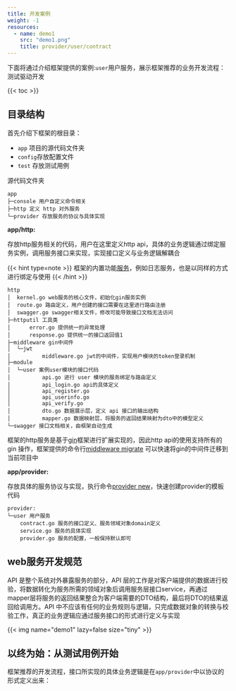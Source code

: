 ```yaml
---
title: 开发案例
weight: -1
resources:
  - name: demo1
    src: "demo1.png"
    title: provider/user/contract
---
```


下面将通过介绍框架提供的案例:`user`用户服务，展示框架推荐的业务开发流程：测试驱动开发

{{< toc >}}

## 目录结构

首先介绍下框架的根目录： 
-  `app` 项目的源代码文件夹
-  `config`存放配置文件
-  `test` 存放测试用例

源代码文件夹

```plain
app 
├─console 用户自定义命令相关
├─http 定义 http 对外服务
└─provider 存放服务的协议与具体实现
```

**app/http:**

存放http服务相关的代码，用户在这里定义http api，具体的业务逻辑通过绑定服务实例，调用服务接口来实现，实现接口定义与业务逻辑解耦合

{{< hint type=note >}}
框架的内置功能[服务](/provider/guide)，例如日志服务，也是以同样的方式进行绑定与使用
{{< /hint >}}

```plain
http
│  kernel.go web服务的核心文件，初始化gin服务实例
│  route.go 路由定义，用户创建的接口需要在这里进行路由注册
│  swagger.go swagger相关文件，修改可能导致接口文档无法访问
├─httputil 工具类
│      error.go 提供统一的异常处理
│      response.go 提供统一的接口返回值1
├─middleware gin中间件
│  └─jwt
│          middleware.go jwt的中间件，实现用户模块的token登录机制
├─module
│  └─user 案例user模块的接口代码
│          api.go 进行 user 模块的服务绑定与路由定义
│          api_login.go api的具体定义
│          api_register.go 
│          api_userinfo.go
│          api_verify.go
│          dto.go 数据展示层，定义 api 接口的输出结构
│          mapper.go 数据映射层，将服务的返回结果映射为dto中的模型定义
└─swagger 接口文档相关，由框架自动生成
```
框架的http服务是基于[gin](https://gin-gonic.com/zh-cn/)框架进行扩展实现的，因此http api的使用支持所有的 gin 操作，框架提供的命令行[middleware migrate](/command/middleware/) 可以快速将gin的中间件迁移到当前项目中

**app/provider:**

存放具体的服务协议与实现，执行命令[provider new](/command/provider/)，快速创建provider的模板代码

```plain
provider: 
└─user 用户服务
    contract.go 服务的接口定义、服务领域对象domain定义
    service.go 服务的具体实现
    provider.go 服务的配置，一般保持默认即可
```

## web服务开发规范

API 是整个系统对外暴露服务的部分，API 层的工作是对客户端提供的数据进行校验，将数据转化为服务所需的领域对象后调用服务层接口service，再通过mapper层将服务的返回结果整合为客户端需要的DTO结构，最后将DTO的结果返回给调用方。API 中不应该有任何的业务规则与逻辑，只完成数据对象的转换与校验工作，真正的业务逻辑应通过服务接口的形式进行定义与实现

{{< img name="demo1"  lazy=false size="tiny" >}}

## 以终为始：从测试用例开始

框架推荐的开发流程，接口所实现的具体业务逻辑是在`app/provider`中以协议的形式定义出来：
```go

```


